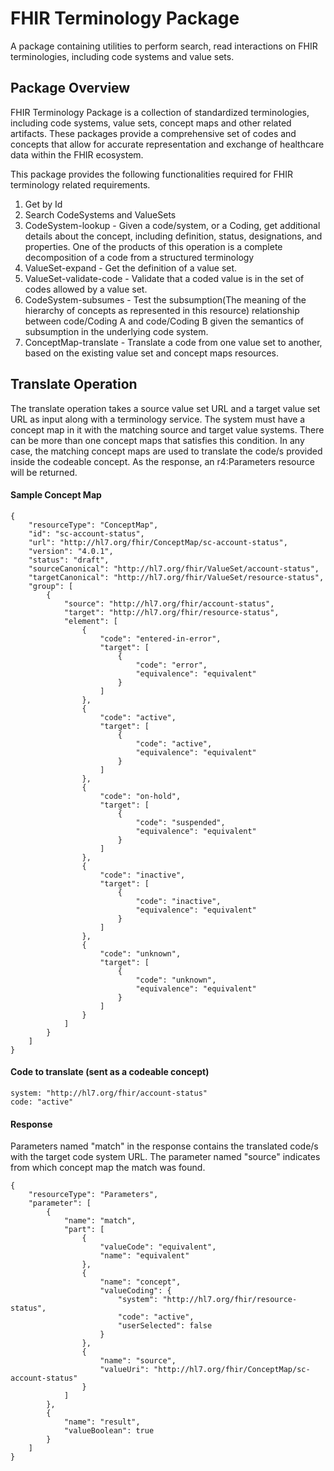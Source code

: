 # FHIR Terminology Package

A package containing utilities to perform search, read interactions on FHIR terminologies, including code systems and value sets.

## Package Overview

FHIR Terminology Package is a collection of standardized terminologies, including code systems, value sets, concept maps and other related artifacts. These packages provide a comprehensive set of codes and concepts that allow for accurate representation and exchange of healthcare data within the FHIR ecosystem.

This package provides the following functionalities required for FHIR terminology related requirements.

1. Get by Id
2. Search CodeSystems and ValueSets
3. CodeSystem-lookup - Given a code/system, or a Coding, get additional details about the concept, including definition, status, designations, and properties. One of the products of this operation is a complete decomposition of a code from a structured terminology
4. ValueSet-expand - Get the definition of a value set.
5. ValueSet-validate-code - Validate that a coded value is in the set of codes allowed by a value set.
6. CodeSystem-subsumes - Test the subsumption(The meaning of the hierarchy of concepts as represented in this resource) relationship between code/Coding A and code/Coding B given the semantics of subsumption in the underlying code system.
7. ConceptMap-translate - Translate a code from one value set to another, based on the existing value set and concept maps resources.


## Translate Operation

The translate operation takes a source value set URL and a target value set URL as input along with a terminology service. The system must have a concept map
in it with the matching source and target value systems. There can be more than one concept maps that satisfies this condition. In any case, the matching concept
maps are used to translate the code/s provided inside the codeable concept. As the response, an r4:Parameters resource will be returned.

#### Sample Concept Map

```
{
    "resourceType": "ConceptMap",
    "id": "sc-account-status",
    "url": "http://hl7.org/fhir/ConceptMap/sc-account-status",
    "version": "4.0.1",
    "status": "draft",
    "sourceCanonical": "http://hl7.org/fhir/ValueSet/account-status",
    "targetCanonical": "http://hl7.org/fhir/ValueSet/resource-status",
    "group": [
        {
            "source": "http://hl7.org/fhir/account-status",
            "target": "http://hl7.org/fhir/resource-status",
            "element": [
                {
                    "code": "entered-in-error",
                    "target": [
                        {
                            "code": "error",
                            "equivalence": "equivalent"
                        }
                    ]
                },
                {
                    "code": "active",
                    "target": [
                        {
                            "code": "active",
                            "equivalence": "equivalent"
                        }
                    ]
                },
                {
                    "code": "on-hold",
                    "target": [
                        {
                            "code": "suspended",
                            "equivalence": "equivalent"
                        }
                    ]
                },
                {
                    "code": "inactive",
                    "target": [
                        {
                            "code": "inactive",
                            "equivalence": "equivalent"
                        }
                    ]
                },
                {
                    "code": "unknown",
                    "target": [
                        {
                            "code": "unknown",
                            "equivalence": "equivalent"
                        }
                    ]
                }
            ]
        }
    ]
}
```

#### Code to translate (sent as a codeable concept)

```
system: "http://hl7.org/fhir/account-status"
code: "active"
```

#### Response

Parameters named "match" in the response contains the translated code/s with the target code system URL. The parameter named "source" indicates from which concept map the match was found.

```
{
    "resourceType": "Parameters",
    "parameter": [
        {
            "name": "match",
            "part": [
                {
                    "valueCode": "equivalent",
                    "name": "equivalent"
                },
                {
                    "name": "concept",
                    "valueCoding": {
                        "system": "http://hl7.org/fhir/resource-status",
                        "code": "active",
                        "userSelected": false
                    }
                },
                {
                    "name": "source",
                    "valueUri": "http://hl7.org/fhir/ConceptMap/sc-account-status"
                }
            ]
        },
        {
            "name": "result",
            "valueBoolean": true
        }
    ]
}
```